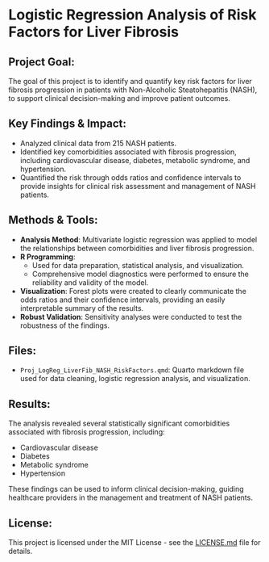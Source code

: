 # Logistic Regression Analysis of Risk Factors for Liver Fibrosis

## Project Goal:
The goal of this project is to identify and quantify key risk factors for liver fibrosis progression in patients with Non-Alcoholic Steatohepatitis (NASH), to support clinical decision-making and improve patient outcomes.

## Key Findings & Impact:
- Analyzed clinical data from 215 NASH patients.
- Identified key comorbidities associated with fibrosis progression, including cardiovascular disease, diabetes, metabolic syndrome, and hypertension.
- Quantified the risk through odds ratios and confidence intervals to provide insights for clinical risk assessment and management of NASH patients.

## Methods & Tools:
- **Analysis Method**: Multivariate logistic regression was applied to model the relationships between comorbidities and liver fibrosis progression.
- **R Programming**: 
  - Used for data preparation, statistical analysis, and visualization.
  - Comprehensive model diagnostics were performed to ensure the reliability and validity of the model.
- **Visualization**: Forest plots were created to clearly communicate the odds ratios and their confidence intervals, providing an easily interpretable summary of the results.
- **Robust Validation**: Sensitivity analyses were conducted to test the robustness of the findings.

## Files:
- `Proj_LogReg_LiverFib_NASH_RiskFactors.qmd`: Quarto markdown file used for data cleaning, logistic regression analysis, and visualization.

## Results:
The analysis revealed several statistically significant comorbidities associated with fibrosis progression, including:
- Cardiovascular disease
- Diabetes
- Metabolic syndrome
- Hypertension

These findings can be used to inform clinical decision-making, guiding healthcare providers in the management and treatment of NASH patients.


## License:
This project is licensed under the MIT License - see the [LICENSE.md](LICENSE.md) file for details.

